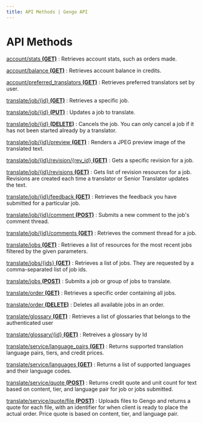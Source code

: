 ```yaml
---
title: API Methods | Gengo API
---
```


# API Methods

[account/stats __(GET)__](/v2/account/#stats-get)
: Retrieves account stats, such as orders made.

[account/balance __(GET)__](/v2/account/#balance-get)
: Retrieves account balance in credits.

[account/preferred_translators __(GET)__](/v2/account/#preferred_translators-get)
: Retrieves preferred translators set by user.

[translate/job/{id} __(GET)__](/v2/job/#job-get)
: Retrieves a specific job.

[translate/job/{id} __(PUT)__](/v2/job/#job-put)
: Updates a job to translate.

[translate/job/{id} __(DELETE)__](/v2/job/#comment_post)
: Cancels the job. You can only cancel a job if it has not been started already by a translator.

[translate/job/{id}/preview __(GET)__](/v2/job/#preview-get')
: Renders a JPEG preview image of the translated text.

[translate/job/{id}/revision/{rev_id} __(GET)__](/v2/job/#revision-get)
: Gets a specific revision for a job.

[translate/job/{id}/revisions __(GET)__](/v2/job/#revisions-get)
: Gets list of revision resources for a job. Revisions are created each time a translator or Senior Translator updates the text.

[translate/job/{id}/feedback __(GET)__](/v2/job/#feedback-get)
: Retrieves the feedback you have submitted for a particular job.

[translate/job/{id}/comment __(POST)__](/v2/job/#comment_post)
: Submits a new comment to the job's comment thread.

[translate/job/{id}/comments __(GET)__](/v2/job/#comments-get)
: Retrieves the comment thread for a job.

[translate/jobs __(GET)__](/v2/jobs/#jobs-get)
: Retrieves a list of resources for the most recent jobs filtered by the given parameters.

[translate/jobs/{ids} __(GET)__](/v2/jobs/#jobs-get-by-ids)
: Retrieves a list of jobs. They are requested by a comma-separated list of job ids.

[translate/jobs __(POST)__](/v2/jobs/#jobs-post)
: Submits a job or group of jobs to translate.

[translate/order __(GET)__](/v2/order/#order-get)
: Retrieves a specific order containing all jobs.

[translate/order __(DELETE)__](/v2/order/#order-delete)
: Deletes all available jobs in an order.

[translate/glossary __(GET)__](/v2/glossary/#glossaries-get)
: Retrieves a list of glossaries that belongs to the authenticated user

[translate/glossary/{id} __(GET)__](/v2/glossary/#glossary-get)
: Retreives a glossary by Id

[translate/service/language_pairs __(GET)__](/v2/service/#language_pairs-get)
: Returns supported translation language pairs, tiers, and credit prices.

[translate/service/languages __(GET)__](/v2/service/#language-get)
: Returns a list of supported languages and their language codes.

[translate/service/quote __(POST)__](/v2/service/#quote-post)
: Returns credit quote and unit count for text based on content, tier, and language pair for job or jobs submitted.

[translate/service/quote/file __(POST)__](/v2/service/#quote-files-post)
: Uploads files to Gengo and returns a quote for each file, with an identifier for when client is ready to place the actual order. Price quote is based on content, tier, and language pair.
